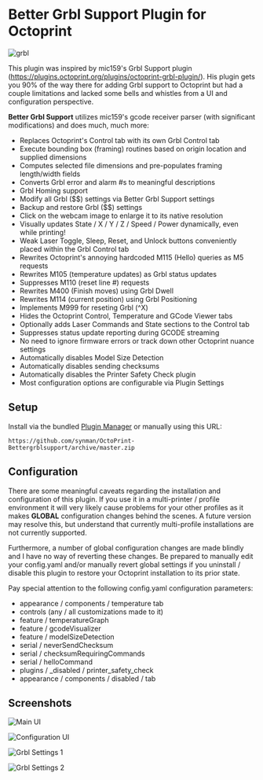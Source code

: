 # Better Grbl Support Plugin for Octoprint

![grbl](https://raw.githubusercontent.com/gnea/gnea-Media/master/Grbl%20Logo/Grbl%20Logo%20250px.png)

This plugin was inspired by mic159's Grbl Support plugin (https://plugins.octoprint.org/plugins/octoprint-grbl-plugin/).  His plugin gets you 90% of the way there for adding Grbl support to Octoprint but had a couple limitations and lacked some bells and whistles from a UI and configuration perspective.

**Better Grbl Support** utilizes mic159's gcode receiver parser (with significant modifications) and does much, much more:

* Replaces Octoprint's Control tab with its own Grbl Control tab
* Execute bounding box (framing) routines based on origin location and supplied dimensions
* Computes selected file dimensions and pre-populates framing length/width fields
* Converts Grbl error and alarm #s to meaningful descriptions 
* Grbl Homing support
* Modify all Grbl ($$) settings via Better Grbl Support settings
* Backup and restore Grbl ($$) settings
* Click on the webcam image to enlarge it to its native resolution
* Visually updates State / X / Y / Z / Speed / Power dynamically, even while printing!
* Weak Laser Toggle, Sleep, Reset, and Unlock buttons conveniently placed within the Grbl Control tab
* Rewrites Octoprint's annoying hardcoded M115 (Hello) queries as M5 requests
* Rewrites M105 (temperature updates) as Grbl status updates
* Suppresses M110 (reset line #) requests
* Rewrites M400 (Finish moves) using Grbl Dwell
* Rewrites M114 (current position) using Grbl Positioning
* Implements M999 for reseting Grbl (^X)
* Hides the Octoprint Control, Temperature and GCode Viewer tabs
* Optionally adds Laser Commands and State sections to the Control tab
* Suppresses status update reporting during GCODE streaming
* No need to ignore firmware errors or track down other Octoprint nuance settings
* Automatically disables Model Size Detection
* Automatically disables sending checksums
* Automatically disables the Printer Safety Check plugin
* Most configuration options are configurable via Plugin Settings

## Setup

Install via the bundled [Plugin Manager](https://github.com/foosel/OctoPrint/wiki/Plugin:-Plugin-Manager)
or manually using this URL:

    https://github.com/synman/OctoPrint-Bettergrblsupport/archive/master.zip

## Configuration

There are some meaningful caveats regarding the installation and configuration of this plugin.  If you use it in a multi-printer / profile environment it will very likely cause problems for your other profiles as it makes **GLOBAL** configuration changes behind the scenes.  A future version may resolve this, but understand that currently multi-profile installations are not currently supported.

Furthermore, a number of global configuration changes are made blindly and I have no way of reverting these changes.  Be prepared to manually edit your config.yaml and/or manually revert global settings if you uninstall / disable this plugin to restore your Octoprint installation to its prior state.

Pay special attention to the following config.yaml configuration parameters:

* appearance / components / temperature tab
* controls (any / all customizations made to it)
* feature / temperatureGraph
* feature / gcodeVisualizer
* feature / modelSizeDetection
* serial / neverSendChecksum
* serial / checksumRequiringCommands
* serial / helloCommand
* plugins / _disabled / printer_safety_check
* appearance / components / disabled / tab

## Screenshots

![Main UI](https://plugins.octoprint.org/assets/img/plugins/bettergrblsupport/better_grbl_support_main.png)

![Configuration UI](https://plugins.octoprint.org/assets/img/plugins/bettergrblsupport/better_grbl_support_settings.png)

![Grbl Settings 1](https://user-images.githubusercontent.com/1299716/68447249-4b266980-01ad-11ea-8712-f1bb9b45deb4.png)

![Grbl Settings 2](https://user-images.githubusercontent.com/1299716/68447254-4eb9f080-01ad-11ea-925f-5ee540fae35e.png)

